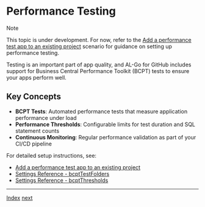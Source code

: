 # Performance Testing

> [!NOTE]
> This topic is under development. For now, refer to the [Add a performance test app to an existing project](../Scenarios/AddAPerformanceTestApp.md) scenario for guidance on setting up performance testing.

Testing is an important part of app quality, and AL-Go for GitHub includes support for Business Central Performance Toolkit (BCPT) tests to ensure your apps perform well.

## Key Concepts

- **BCPT Tests**: Automated performance tests that measure application performance under load
- **Performance Thresholds**: Configurable limits for test duration and SQL statement counts
- **Continuous Monitoring**: Regular performance validation as part of your CI/CD pipeline

For detailed setup instructions, see:
- [Add a performance test app to an existing project](../Scenarios/AddAPerformanceTestApp.md)
- [Settings Reference - bcptTestFolders](../Scenarios/settings.md#bcptTestFolders)
- [Settings Reference - bcptThresholds](../Scenarios/settings.md#bcptThresholds)

______________________________________________________________________

[Index](Index.md)  [next](ReferenceDoc.md)